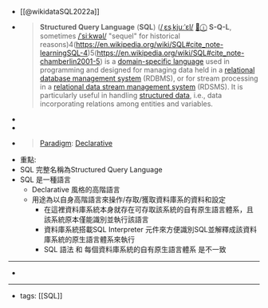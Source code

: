 - [[@wikidataSQL2022a]]
- > **Structured Query Language** (**SQL**) ([/ˌɛsˌkjuːˈɛl/](https://en.wikipedia.org/wiki/Help:IPA/English) [🔗](https://upload.wikimedia.org/wikipedia/commons/transcoded/5/5f/En-us-SQL.ogg/En-us-SQL.ogg.mp3)[ⓘ](https://en.wikipedia.org/wiki/File:En-us-SQL.ogg) __S-Q-L__, sometimes [/ˈsiːkwəl/](https://en.wikipedia.org/wiki/Help:IPA/English) "sequel" for historical reasons)4(https://en.wikipedia.org/wiki/SQL#cite_note-learningSQL-4)5(https://en.wikipedia.org/wiki/SQL#cite_note-chamberlin2001-5) is a [domain-specific language](https://en.wikipedia.org/wiki/Domain-specific_language) used in programming and designed for managing data held in a [relational database management system](https://en.wikipedia.org/wiki/Relational_database_management_system) (RDBMS), or for stream processing in a [relational data stream management system](https://en.wikipedia.org/wiki/Relational_data_stream_management_system) (RDSMS). It is particularly useful in handling [structured data](https://en.wikipedia.org/wiki/Data_model), i.e., data incorporating relations among entities and variables.
- 
- 
- > [Paradigm](https://en.wikipedia.org/wiki/Programming_paradigm):    [Declarative](https://en.wikipedia.org/wiki/Declarative_programming)
- 重點:
- SQL 完整名稱為Structured Query Language
- SQL 是一種語言
    - Declarative 風格的高階語言
    - 用途為以自身高階語言來操作/存取/獲取資料庫系的資料和設定
        - 在這裡資料庫系統本身就存在可存取該系統的自有原生語言體系，且該系統原本僅能識別並執行該語言
        - 資料庫系統搭載SQL Interpreter 元件來方便識別SQL並解釋成該資料庫系統的原生語言體系來執行
        - SQL 語法 和 每個資料庫系統的自有原生語言體系 是不一致
- ---
- 
- ---
- tags: [[SQL]]
